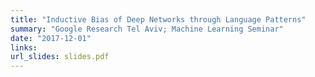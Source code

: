 ```yaml
---
title: "Inductive Bias of Deep Networks through Language Patterns"
summary: "Google Research Tel Aviv; Machine Learning Seminar"
date: "2017-12-01"
links:
url_slides: slides.pdf
---
```


